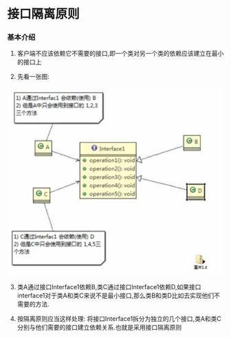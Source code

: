 # 接口隔离原则


### 基本介绍
1. 客户端不应该依赖它不需要的接口,即一个类对另一个类的依赖应该建立在最小的接口上

2. 先看一张图:

![](../img/QQ截图20210201151040.png)

3. 类A通过接口Interface1依赖B,类C通过接口Interface1依赖D,如果接口interface1对于类A和类C来说不是最小接口,那么类B和类D比如去实现他们不需要的方法.

4. 按隔离原则应当这样处理:
将接口Interface1拆分为独立的几个接口,类A和类C分别与他们需要的接口建立依赖关系.也就是采用接口隔离原则

